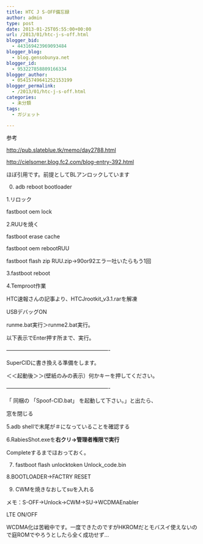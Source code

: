 ```yaml
---
title: HTC J S-OFF備忘録
author: admin
type: post
date: 2013-01-25T05:55:00+00:00
url: /2013/01/htc-j-s-off.html
blogger_bid:
  - 443169423969093484
blogger_blog:
  - blog.gensobunya.net
blogger_id:
  - 953227858809166334
blogger_author:
  - 05415749641252153199
blogger_permalink:
  - /2013/01/htc-j-s-off.html
categories:
  - 未分類
tags:
  - ガジェット

---
```

参考

<http://pub.slateblue.tk/memo/day2788.html>

<http://cielsomer.blog.fc2.com/blog-entry-392.html>

ほぼ引用です。前提としてBLアンロックしています

0. adb reboot bootloader

1.リロック

fastboot oem lock

2.RUUを焼く

fastboot erase cache

fastboot oem rebootRUU

fastboot flash zip RUU.zip→90or92エラー吐いたらもう1回

3.fastboot reboot

4.Temproot作業

HTC速報さんの記事より、HTCJrootkit_v3.1.rarを解凍

USBデバッグON

runme.bat実行＞runme2.bat実行。

以下表示でEnter押す所まで、実行。

&#8212;&#8212;&#8212;&#8212;&#8212;&#8212;&#8212;&#8212;&#8212;&#8212;&#8212;&#8212;&#8212;&#8212;&#8212;&#8212;&#8212;&#8212;&#8212;-

SuperCIDに書き換える準備をします。

＜＜起動後＞＞(壁紙のみの表示）何かキーを押してください。

&#8212;&#8212;&#8212;&#8212;&#8212;&#8212;&#8212;&#8212;&#8212;&#8212;&#8212;&#8212;&#8212;&#8212;&#8212;&#8212;&#8212;&#8212;&#8212;-



「 同梱の 「Spoof-CID.bat」 を起動して下さい。」と出たら、

窓を閉じる

5.adb shellで末尾が＃になっていることを確認する

6.RabiesShot.exeを**右クリ→管理者権限で実行**

Completeするまでほおっておく。

7. fastboot flash unlocktoken Unlock_code.bin

8.BOOTLOADER→FACTRY RESET

9. CWMを焼きなおしてsuを入れる

メモ：S-OFF→Unlock→CWM→SU→WCDMAEnabler

LTE ON/OFF

WCDMA化は苦戦中です。一度できたのですがHKROMだとモバスイ使えないので庭ROMでやろうとしたら全く成功せず…
